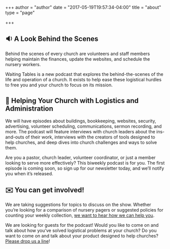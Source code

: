+++
author = "author"
date = "2017-05-19T19:57:34-04:00"
title = "about"
type = "page"

+++

<div class="container">
    <div class="row d-flex flex-row align-self-top">
        <div class="col-sm-4">
            <h2>🔉 A Look Behind the Scenes</h2>
            <p>Behind the scenes of every church are volunteers and staff members helping maintain the finances, update the websites, and schedule the nursery workers.
            </p>
            <p>Waiting Tables is a new podcast that explores the behind-the-scenes of the life and operation of a church. It exists to help ease these logistical hurdles to free you and your church to focus on its mission.
            </p>
        </div>
        <div class="col-sm-4">
            <h2>👥 Helping Your Church with Logistics and Administration</h2>
            <p>We will have episodes about buildings, bookkeeping, websites, security, advertising, volunteer scheduling, communications, sermon recording, and more. The podcast will feature interviews with church leaders about the ins-and-outs of their work, interviews with the creators of tools designed to help churches, and deep dives into church challenges and ways to solve them.
            </p>
            <p> Are you a pastor, church leader, volunteer coordinator, or just a member looking to serve more effectively? This biweekly podcast is for you. The first episode is coming soon, so sign up for our newsletter today, and we’ll notify you when it’s released.
            </p>
        </div>
        <div class="col-sm-4">
            <h2>✉️ You can get involved!<br></h2>
            <p>We are taking suggestions for topics to discuss on the show. Whether you’re looking for a comparison of nursery pagers or suggested policies for counting your weekly collection, <a href="mailto:tim@waiting-tables.com">we want to hear how we can help you</a>.
            </p>
            <p>We are looking for guests for the podcast! Would you like to come on and talk about how you’ve solved logistical problems at your church? Do you want to come on and talk about your product designed to help churches? <a href="mailto:tim@waiting-tables.com">Please drop us a line</a>!
            </p>
        </div>
    </div>
</div>
